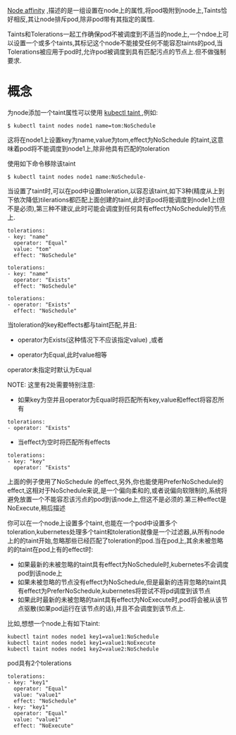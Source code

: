 [Node affinity](https://kubernetes.io/docs/concepts/configuration/assign-pod-node/#node-affinity-beta-feature) ,描述的是一组设置在node上的属性,将pod吸附到node上,Taints恰好相反,其让node排斥pod,除非pod带有其指定的属性.

Taints和Tolerations一起工作确保pod不被调度到不适当的node上,一个ndoe上可以设置一个或多个taints,其标记这个node不能接受任何不能容忍taints的pod,当Tolerations被应用于pod时,允许pod被调度到具有匹配污点的节点上.但不做强制要求.

# 概念

为node添加一个taint属性可以使用 [kubectl taint ](https://kubernetes.io/docs/reference/generated/kubectl/kubectl-commands#taint),例如:

```
$ kubectl taint nodes node1 name=tom:NoSchedule
```

这将在node1上设置key为name,value为tom,effect为NoSchedule 的taint,这意味着pod将不能调度到node1上,除非他具有匹配的toleration

使用如下命令移除该taint

```
$ kubectl taint nodes node1 name:NoSchedule-
```

当设置了taint时,可以在pod中设置toleration,以容忍该taint,如下3种\(精度从上到下依次降低\)tilerations都匹配上面创建的taint,此时该pod将能调度到node1上\(但不是必须\),第三种不建议,此时可能会调度到任何具有effect为NoSchedule的节点上.

```
tolerations:
- key: "name"
  operator: "Equal"
  value: "tom"
  effect: "NoSchedule"
```

```
tolerations:
- key: "name"
  operator: "Exists"
  effect: "NoSchedule"
```

```
tolerations:
- operator: "Exists"
  effect: "NoSchedule"
```

当toleration的key和effects都与taint匹配,并且:

* operator为Exists\(这种情况下不应该指定value\) ,或者

* operator为Equal,此时value相等

operator未指定时默认为Equal

NOTE: 这里有2处需要特别注意:

* 如果key为空并且operator为Equal时将匹配所有key,value和effect将容忍所有

```
tolerations:
- operator: "Exists"
```

* 当effect为空时将匹配所有effects

```
tolerations:
- key: "key"
  operator: "Exists"
```

上面的例子使用了NoSchedule 的effect,另外,你也能使用PreferNoSchedule的effect,这相对于NoSchedule来说,是一个偏向柔和的,或者说偏向软限制的,系统将避免放置一个不能容忍该污点的pod到该node上,但这不是必须的.第三种effect是NoExecute,稍后描述

你可以在一个node上设置多个taint,也能在一个pod中设置多个toleration,kubernetes处理多个taint和toleration就像是一个过滤器,从所有node上的的taint开始,忽略那些已经匹配了toleration的pod.当在pod上,其余未被忽略的的taint在pod上有的effect时:

* 如果最新的未被忽略的taint具有effect为NoSchedule时,kubernetes不会调度pod到该node上
* 如果未被忽略的节点没有effect为NoSchedule,但是最新的违背忽略的taint具有effect为PreferNoSchedule,kubernetes将尝试不将pd调度到该节点
* 如果此时最新的未被忽略的taint具有effect为NoExecute时,pod将会被从该节点驱散\(如果pod运行在该节点的话\),并且不会调度到该节点上.

比如,想想一个node上有如下taint:

```
kubectl taint nodes node1 key1=value1:NoSchedule
kubectl taint nodes node1 key1=value1:NoExecute
kubectl taint nodes node1 key2=value2:NoSchedule
```

pod具有2个tolerations

```
tolerations:
- key: "key1"
  operator: "Equal"
  value: "value1"
  effect: "NoSchedule"
- key: "key1"
  operator: "Equal"
  value: "value1"
  effect: "NoExecute"
```



